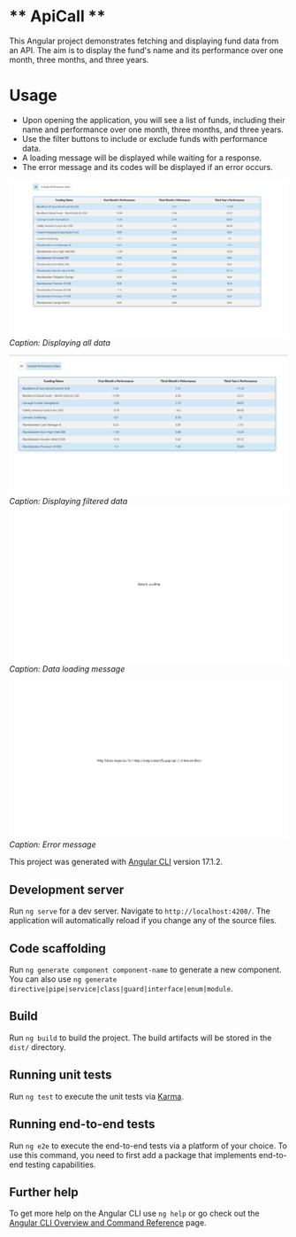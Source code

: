 # ** ApiCall **

This Angular project demonstrates fetching and displaying fund data from an API.
The aim is to display the fund's name and its performance over one month, three months, and three years.

# Usage
- Upon opening the application, you will see a list of funds, including their name and performance over one month, three months, and three years.
- Use the filter buttons to include or exclude funds with performance data.
- A loading message will be displayed while waiting for a response.
- The error message and its codes will be displayed if an error occurs.

![All Data](https://github.com/NiloofarMeftahi/apiCall/blob/41866bf51f41384e15c887a29b58d0fe3c3c23ac/Figures/All-data.png)
*Caption: Displaying all data*

![Filtered Data](https://github.com/NiloofarMeftahi/apiCall/blob/41866bf51f41384e15c887a29b58d0fe3c3c23ac/Figures/Filtered-data.png)
*Caption: Displaying filtered data*
![All Data](https://github.com/NiloofarMeftahi/apiCall/blob/fd664fdce23a5e0ac93e108b7f39d6bf013db715/Figures/DataLoading.png)
*Caption: Data loading message*

![Filtered Data](https://github.com/NiloofarMeftahi/apiCall/blob/fd664fdce23a5e0ac93e108b7f39d6bf013db715/Figures/error.png)
*Caption: Error message*


This project was generated with [Angular CLI](https://github.com/angular/angular-cli) version 17.1.2.

## Development server

Run `ng serve` for a dev server. Navigate to `http://localhost:4200/`. The application will automatically reload if you change any of the source files.

## Code scaffolding

Run `ng generate component component-name` to generate a new component. You can also use `ng generate directive|pipe|service|class|guard|interface|enum|module`.

## Build

Run `ng build` to build the project. The build artifacts will be stored in the `dist/` directory.

## Running unit tests

Run `ng test` to execute the unit tests via [Karma](https://karma-runner.github.io).

## Running end-to-end tests

Run `ng e2e` to execute the end-to-end tests via a platform of your choice. To use this command, you need to first add a package that implements end-to-end testing capabilities.

## Further help

To get more help on the Angular CLI use `ng help` or go check out the [Angular CLI Overview and Command Reference](https://angular.io/cli) page.
